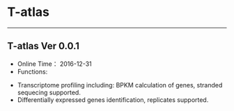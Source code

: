 # T-atlas
***
## T-atlas Ver 0.0.1
* Online Time： 2016-12-31
* Functions:
+ Transcriptome profiling including: BPKM calculation of genes, stranded sequecing supported.
+ Differentially expressed genes identification, replicates supported.
